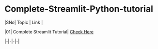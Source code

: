 # Complete-Streamlit-Python-tutorial

|SNo| Topic | Link |

|01| Complete Streamlit Tutorial| [Check Here](https://youtu.be/bZKO8jwOfjg)

|-|-|-|-|
